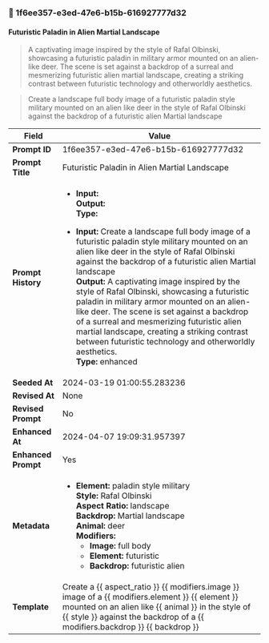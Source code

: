 

### 📜 1f6ee357-e3ed-47e6-b15b-616927777d32

#### Futuristic Paladin in Alien Martial Landscape

> A captivating image inspired by the style of Rafal Olbinski, showcasing a futuristic paladin in military armor mounted on an alien-like deer. The scene is set against a backdrop of a surreal and mesmerizing futuristic alien martial landscape, creating a striking contrast between futuristic technology and otherworldly aesthetics.

> Create a landscape full body image of a futuristic paladin style military mounted on an alien like deer in the style of Rafal Olbinski against the backdrop of a futuristic alien Martial landscape

| Field          | Value                                                                                                                                                                      |
|----------------|----------------------------------------------------------------------------------------------------------------------------------------------------------------------------|
| **Prompt ID**  | 1f6ee357-e3ed-47e6-b15b-616927777d32                                                                                                                                                            |
| **Prompt Title**  | Futuristic Paladin in Alien Martial Landscape                                                                                                                                                            |
| **Prompt History** | <ul><li>**Input:**  <br> **Output:**  <br> **Type:** </li></ul><ul><li>**Input:** Create a landscape full body image of a futuristic paladin style military mounted on an alien like deer in the style of Rafal Olbinski against the backdrop of a futuristic alien Martial landscape <br> **Output:** A captivating image inspired by the style of Rafal Olbinski, showcasing a futuristic paladin in military armor mounted on an alien-like deer. The scene is set against a backdrop of a surreal and mesmerizing futuristic alien martial landscape, creating a striking contrast between futuristic technology and otherworldly aesthetics. <br> **Type:** enhanced</li></ul> |
| **Seeded At** | 2024-03-19 01:00:55.283236                                                                                                                                                   |
| **Revised At** | None                                                                                                                                                   |
| **Revised Prompt** | No                                                                                                                                                                      |
| **Enhanced At** | 2024-04-07 19:09:31.957397                                                                                                                                                  |
| **Enhanced Prompt** | Yes                                                                                                                                                                    |
| **Metadata**   | <ul><li>**Element:** paladin style military <br> **Style:** Rafal Olbinski <br> **Aspect Ratio:** landscape <br> **Backdrop:** Martial landscape <br> **Animal:** deer <br> **Modifiers:**<ul><li>**Image:** full body</li><li>**Element:** futuristic</li><li>**Backdrop:** futuristic alien</li></ul></li></ul> |
| **Template**   | Create a {{ aspect_ratio }} {{ modifiers.image }} image of a {{ modifiers.element }} {{ element }} mounted on an alien like {{ animal }} in the style of {{ style }} against the backdrop of a {{ modifiers.backdrop }} {{ backdrop }}                                                                                                                                           |


